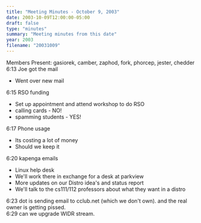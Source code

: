 ```yaml
---
title: "Meeting Minutes - October 9, 2003"
date: 2003-10-09T12:00:00-05:00
draft: false
type: "minutes"
summary: "Meeting minutes from this date"
year: 2003
filename: "20031009"
---
```


Members Present: gasiorek, camber, zaphod, fork, phorcep, jester, chedder <br> 6:13 Joe got the mail <ul><li>Went over new mail</ul> 6:15 RSO funding <ul> <li>Set up appointment and attend workshop to do RSO <li>calling cards - NO! <li>spamming students - YES! </ul> 6:17 Phone usage <ul> <li>Its costing a lot of money <li>Should we keep it </ul> 6:20 kapenga emails <ul> <li>Linux help desk <li>We'll work there in exchange for a desk at parkview <li>More updates on our Distro idea's and status report <li>We'll talk to the cs111/112 professors about what they want in a distro </ul> 6:23 dot is sending email to cclub.net (which we don't own).  and the real owner is getting pissed.<br> 6:29 can we upgrade WIDR stream. </p>

